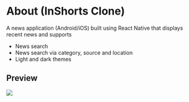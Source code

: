 # About (InShorts Clone)

A news application (Android/iOS) built using React Native that displays recent news and supports 
- News search 
- News search via category, source and location
- Light and dark themes

## Preview
![](https://github.com/arpit2205/react-native-inshorts-news-app/blob/main/preview.gif)

